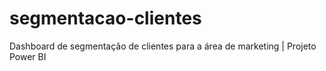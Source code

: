 # segmentacao-clientes
Dashboard de segmentação de clientes para a área de marketing | Projeto Power BI
